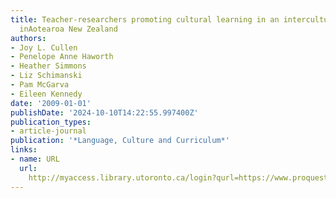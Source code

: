 ```yaml
---
title: Teacher-researchers promoting cultural learning in an intercultural kindergarten
  inAotearoa New Zealand
authors:
- Joy L. Cullen
- Penelope Anne Haworth
- Heather Simmons
- Liz Schimanski
- Pam McGarva
- Eileen Kennedy
date: '2009-01-01'
publishDate: '2024-10-10T14:22:55.997400Z'
publication_types:
- article-journal
publication: '*Language, Culture and Curriculum*'
links:
- name: URL
  url: 
    http://myaccess.library.utoronto.ca/login?qurl=https://www.proquest.com/docview/622034318?accountid=14771&bdid=38384&_bd=df%2FnxJDrcQW2uB6c4%2FzGo7pfAhU%3D
---
```

